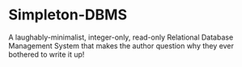 # Simpleton-DBMS
A laughably-minimalist, integer-only, read-only Relational Database Management System that makes the author question why they ever bothered to write it up!
